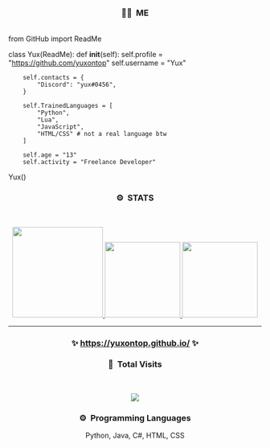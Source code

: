 ### <p align="center">👨‍💻 &nbsp;ME</p>
<br>
from GitHub import ReadMe

class Yux(ReadMe):
    def __init__(self):
        self.profile = "https://github.com/yuxontop"
        self.username = "Yux"
        
        self.contacts = {
            "Discord": "yux#0456",
        }
        
        self.TrainedLanguages = [
            "Python",
            "Lua",
            "JavaScript",
            "HTML/CSS" # not a real language btw
        ]
        
        self.age = "13"
        self.activity = "Freelance Developer"
        
 Yux()

### <p align="center">⚙️ &nbsp;STATS</p>
<br>
<p align="center">
<a href="https://github.com/yuxontop">
  <img height="180em" src="https://github-readme-stats-eight-theta.vercel.app/api?username=yuxontop&show_icons=true&theme=react&include_all_commits=true&locale=fr"/>
  <img height="150em" src="https://github-readme-stats-eight-theta.vercel.app/api/top-langs/?username=yuxontop&layout=compact&langs_count=8&theme=react&locale=fr"/>
  <img height="150em" src="https://github-readme-stats.vercel.app/api/top-langs/?username=yuxontop&layout=compact&card_width=445&hide_border=true&theme=dracula"/>
</a>
  
</p>

-----
### <p align="center">✨&nbsp;https://yuxontop.github.io/ ✨</p>

### <p align="center">👀 &nbsp;Total Visits</p>
<br>
<p align="center">
  <img src="https://profile-counter.glitch.me/yuxontop/count.svg" />
</p>

### <p align="center">⚙️ &nbsp;Programming Languages</p>
<p align="center">Python, Java, C#, HTML, CSS</p>

